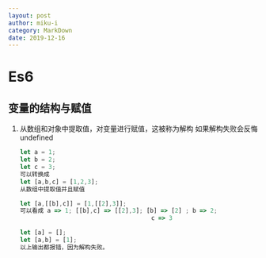 ```yaml
---
layout: post
author: miku-i
category: MarkDown
date: 2019-12-16
---
```


# Es6

## 变量的结构与赋值

1. 从数组和对象中提取值，对变量进行赋值，这被称为解构
   如果解构失败会反悔undefined

   ```javascript
   let a = 1;
   let b = 2;
   let c = 3;
   可以转换成
   let [a,b,c] = [1,2,3];
   从数组中提取值并且赋值
   
   let [a,[[b],c]] = [1,[[2],3]];
   可以看成 a => 1; [[b],c] => [[2],3]; [b] => [2] ; b => 2; 
                                        c => 3
   
   let [a] = [];
   let [a,b] = [1];
   以上输出都报错，因为解构失败。
   
   
   
   ```

   

